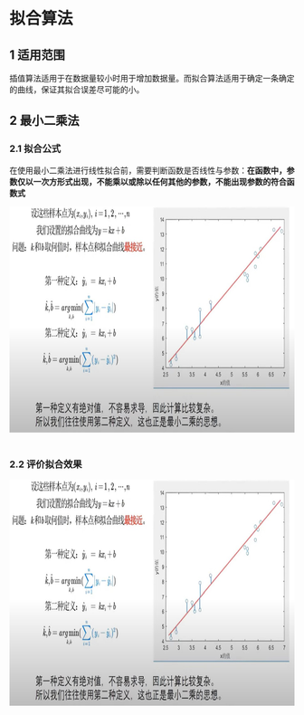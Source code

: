 # 拟合算法
## 1 适用范围
插值算法适用于在数据量较小时用于增加数据量。而拟合算法适用于确定一条确定的曲线，保证其拟合误差尽可能的小。
## 2 最小二乘法
### 2.1 拟合公式
在使用最小二乘法进行线性拟合前，需要判断函数是否线性与参数：**在函数中，参数仅以一次方形式出现，不能乘以或除以任何其他的参数，不能出现参数的符合函数式**
<center> <img src="https://github.com/StrayerSQH/Learning/blob/main/%E6%95%B0%E5%AD%A6%E5%BB%BA%E6%A8%A1/1.%E6%8B%9F%E5%90%88%E7%AE%97%E6%B3%95/%E5%9B%BE%E7%89%87/%E5%B1%8F%E5%B9%95%E6%88%AA%E5%9B%BE%202024-08-26%20165154.jpg" width="1000" height="400" style="margin-right:10px;"></center><br>

### 2.2 评价拟合效果
<center> <img src="https://github.com/StrayerSQH/Learning/blob/main/%E6%95%B0%E5%AD%A6%E5%BB%BA%E6%A8%A1/1.%E6%8B%9F%E5%90%88%E7%AE%97%E6%B3%95/%E5%9B%BE%E7%89%87/%E5%B1%8F%E5%B9%95%E6%88%AA%E5%9B%BE%202024-08-26%20165154.jpg" width="1000" height="400" style="margin-right:10px;"></center><br>
